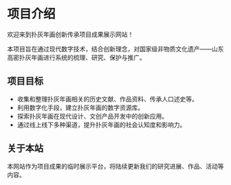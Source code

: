 # 项目介绍

欢迎来到扑灰年画创新传承项目成果展示网站！

本项目旨在通过现代数字技术，结合创新理念，对国家级非物质文化遗产——山东高密扑灰年画进行系统的梳理、研究、保护与推广。

## 项目目标

*   收集和整理扑灰年画相关的历史文献、作品资料、传承人口述史等。
*   利用数字化手段，建立扑灰年画的数字资源库。
*   探索扑灰年画在现代设计、文创产品开发中的创新应用。
*   通过线上线下多种渠道，提升扑灰年画的社会认知度和影响力。

## 关于本站

本网站作为项目成果的临时展示平台，将陆续更新我们的研究进展、作品、活动等内容。